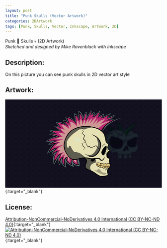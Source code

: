 ```yaml
---
layout: post
title: "Punk Skulls (Vector Artwork)"
categories: 2DArtwork
tags: [Punk, Skulls, Vector, Inkscape, Artwork, 2D]
---
```


Punk 👊 Skulls 💀 (2D Artwork) \
_Sketched and designed by Mike Ravenblack with Inkscape_
## Description: 
On this picture you can see punk skulls in 2D vector art style
## Artwork:
[![Punk Skulls (Vector Artwork)](../images/thumb/SkullPunks.jpg)](https://raw.githubusercontent.com/0xRavenBlack/0xRavenBlack.github.io/main/images/org/SkullPunks.jpg){:target="_blank"}
## License:
[Attribution-NonCommercial-NoDerivatives 4.0 International (CC BY-NC-ND 4.0)](https://creativecommons.org/licenses/by-nc-nd/4.0/){:target="_blank"} \
[![Attribution-NonCommercial-NoDerivatives 4.0 International (CC BY-NC-ND 4.0)](https://i.creativecommons.org/l/by-nc-nd/4.0/88x31.png)](http://creativecommons.org/licenses/by-nc-nd/4.0/){:target="_blank"}